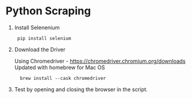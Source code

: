 # Python Scraping

1. Install Selenenium

        pip install selenium

2. Download the Driver

      Using Chromedriver - https://chromedriver.chromium.org/downloads
      Updated with homebrew for Mac OS
   
         brew install --cask chromedriver

3. Test by opening and closing the browser in the script.

